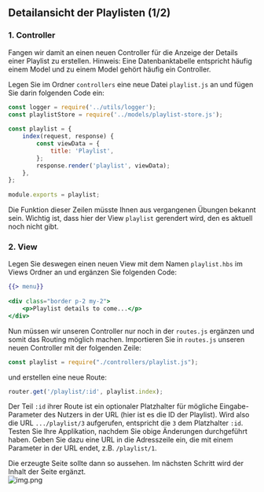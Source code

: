 ## Detailansicht der Playlisten (1/2)

### 1. Controller
Fangen wir damit an einen neuen Controller für die Anzeige der Details einer Playlist zu erstellen. Hinweis: Eine Datenbanktabelle entspricht häufig einem Model und zu einem Model gehört häufig ein Controller.

Legen Sie im Ordner `controllers` eine neue Datei `playlist.js` an und fügen Sie darin folgenden Code ein:

~~~ js
const logger = require('../utils/logger'); 
const playlistStore = require('../models/playlist-store.js'); 
 
const playlist = { 
    index(request, response) { 
        const viewData = { 
            title: 'Playlist', 
        }; 
        response.render('playlist', viewData); 
    }, 
}; 
 
module.exports = playlist; 
~~~

Die Funktion dieser Zeilen müsste Ihnen aus vergangenen Übungen bekannt sein. Wichtig ist, dass hier der View `playlist` gerendert wird, den es aktuell noch nicht gibt.

### 2. View 
Legen Sie deswegen einen neuen View mit dem Namen `playlist.hbs` im Views Ordner an und ergänzen Sie folgenden Code:
~~~ handlebars
{{> menu}} 
 
<div class="border p-2 my-2"> 
    <p>Playlist details to come...</p> 
</div> 
~~~

Nun müssen wir unseren Controller nur noch in der `routes.js` ergänzen und somit das Routing möglich machen. Importieren Sie in `routes.js` unseren neuen Controller mit der folgenden Zeile:

```js 
const playlist = require("./controllers/playlist.js");
```

und erstellen eine neue Route:

``` js
router.get('/playlist/:id', playlist.index);
```

Der Teil `:id` ihrer Route ist ein optionaler Platzhalter für mögliche Eingabe-Parameter des Nutzers in der URL (hier ist es die ID der Playlist). Wird also die URL `.../playlist/3` aufgerufen, entspricht die `3` dem Platzhalter `:id`. Testen Sie Ihre Applikation, nachdem Sie obige Änderungen durchgeführt haben. Geben Sie dazu eine URL in die Adresszeile ein, die mit einem Parameter in der URL endet, z.B. `/playlist/1`.

Die erzeugte Seite sollte dann so aussehen. Im nächsten Schritt wird der Inhalt der Seite ergänzt.  
![img.png](img/Anpassung_05.png)